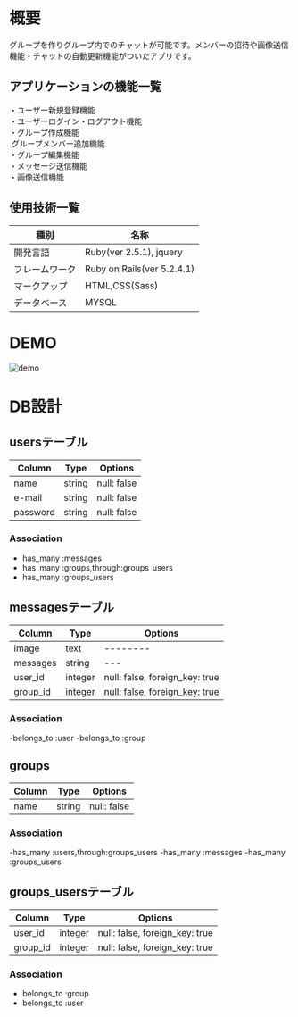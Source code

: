 # 概要

グループを作りグループ内でのチャットが可能です。メンバーの招待や画像送信機能・チャットの自動更新機能がついたアプリです。

## アプリケーションの機能一覧
・ユーザー新規登録機能<br>
・ユーザーログイン・ログアウト機能<br>
・グループ作成機能<br>
.グループメンバー追加機能<br>
・グループ編集機能<br>
・メッセージ送信機能<br>
・画像送信機能<br>

## 使用技術一覧
|種別|名称|
|------|----|
|開発言語|Ruby(ver 2.5.1), jquery|
|フレームワーク|Ruby on Rails(ver 5.2.4.1)|
|マークアップ|HTML,CSS(Sass)|
|データベース|MYSQL|

# DEMO
![demo](https://raw.github.com/wiki/itokeso/chat/images/chat.gif)

# DB設計

##  usersテーブル  
|Column|Type|Options|
|------|----|-------|
|name |string|null: false|
|e-mail|string|null: false|
|password|string|null: false|
### Association
- has_many :messages
- has_many :groups,through:groups_users
- has_many :groups_users

## messagesテーブル
|Column|Type|Options|
|------|----|-------|
|image|text|--------|
|messages|string|---|
|user_id|integer|null: false, foreign_key: true|
|group_id|integer|null: false, foreign_key: true|
### Association
-belongs_to :user
-belongs_to :group

## groups
|Column|Type|Options|
|------|----|-------|
|name|string|null: false|
### Association
-has_many :users,through:groups_users
-has_many :messages
-has_many :groups_users


## groups_usersテーブル
|Column|Type|Options|
|------|----|-------|
|user_id|integer|null: false, foreign_key: true|
|group_id|integer|null: false, foreign_key: true|

### Association
- belongs_to :group
- belongs_to :user
